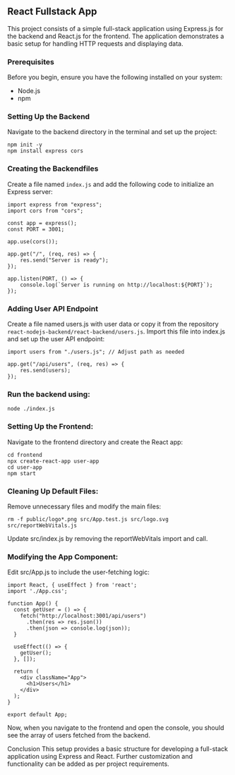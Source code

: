## React Fullstack App
This project consists of a simple full-stack application using Express.js for the backend and React.js for the frontend. The application demonstrates a basic setup for handling HTTP requests and displaying data.

### Prerequisites
Before you begin, ensure you have the following installed on your system:

- Node.js
- npm

### Setting Up the Backend
Navigate to the backend directory in the terminal and set up the project:
```
npm init -y
npm install express cors
```

### Creating the Backendfiles
Create a file named `index.js` and add the following code to initialize an Express server:

```
import express from "express";
import cors from "cors";

const app = express();
const PORT = 3001;

app.use(cors());

app.get("/", (req, res) => {
    res.send("Server is ready");
});

app.listen(PORT, () => {
    console.log(`Server is running on http://localhost:${PORT}`);
});
```
### Adding User API Endpoint
Create a file named users.js with user data or copy it from the repository `react-nodejs-backend/react-backend/users.js`. 
Import this file into index.js and set up the user API endpoint:

```
import users from "./users.js"; // Adjust path as needed

app.get("/api/users", (req, res) => {
    res.send(users);
});
```

### Run the backend using:
```
node ./index.js
```
### Setting Up the Frontend:
Navigate to the frontend directory and create the React app:
```
cd frontend
npx create-react-app user-app
cd user-app
npm start
```

### Cleaning Up Default Files:
Remove unnecessary files and modify the main files:
```
rm -f public/logo*.png src/App.test.js src/logo.svg src/reportWebVitals.js
```
Update src/index.js by removing the reportWebVitals import and call.

### Modifying the App Component:
Edit src/App.js to include the user-fetching logic:
```
import React, { useEffect } from 'react';
import './App.css';

function App() {
  const getUser = () => {
    fetch("http://localhost:3001/api/users")
      .then(res => res.json())
      .then(json => console.log(json));
  }

  useEffect(() => {
    getUser();
  }, []);

  return (
    <div className="App">
      <h1>Users</h1>
    </div>
  );
}

export default App;
```
Now, when you navigate to the frontend and open the console, you should see the array of users fetched from the backend.

Conclusion
This setup provides a basic structure for developing a full-stack application using Express and React. Further customization and functionality can be added as per project requirements.
